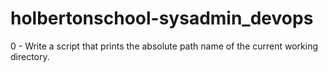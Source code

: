 # holbertonschool-sysadmin_devops
0 - Write a script that prints the absolute path name of the current working directory.
